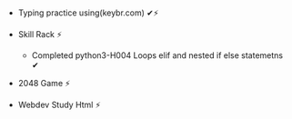 - Typing practice using(keybr.com) ✔⚡

- Skill Rack ⚡
  - Completed python3-H004 Loops elif and nested if else statemetns ✔

- 2048 Game ⚡

- Webdev Study Html ⚡